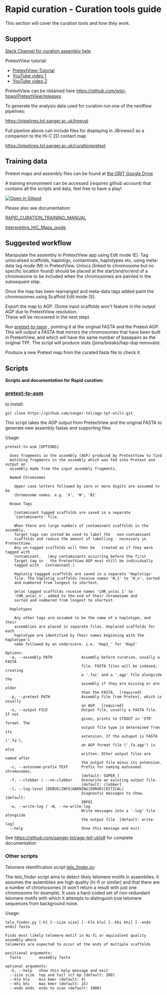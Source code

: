 # Rapid curation - Curation tools guide

This section will cover the curation tools and how they work.



## Support 

[Slack Channel for curation assembly help](https://join.slack.com/t/assemblycuration/shared_invite/zt-1kx2ww71y-823ruaAxswgQGypgofBaOA)


PretextView tutorial:
* [PretextView-Tutorial](PretextView-Tutorial.pdf)
* [YouTube video 1](https://youtu.be/3IL2Q4f3k3I)
* [YouTube video 2](https://youtu.be/LWy6pwCQNDU)


PretextView can be obtained here https://github.com/wtsi-hpag/PretextView/releases


To generate the analysis data used for curation run one of the nextflow pipelines:

https://pipelines.tol.sanger.ac.uk/treeval

Full pipeline above can include files for displaying in JBrowse2 as a companion to the Hi-C 2D contact map


https://pipelines.tol.sanger.ac.uk/curationpretext




## Training data

Pretext maps and assembly files can be found at [the GRIT Google Drive](https://drive.google.com/drive/u/0/folders/1Md0gD7VrmzlRM4xvxQKz2GG3Uyn00VHd) 

A training environment can be accessed (requires github account) that contains all the scripts and data, feel free to have a play!

[![Open in Gitpod](https://gitpod.io/button/open-in-gitpod.svg)](https://gitpod.io/#https://github.com/sanger-tol/rapid-curation)


Please also see documentation:

[RAPID_CURATION_TRAINING_MANUAL](-/blob/main/RAPID_CURATION_TRAINING_MANUAL.pdf)

[Interpreting_HiC_Maps_guide](-/blob/main/Interpreting_HiC_Maps_guide.pdf)

 
## Suggested workflow

Manipulate the assembly in PretextView app using Edit mode (E).
Tag unlocalised scaffolds, haplotigs, contaminats, haplotypes etc, using meta-data tag mode (M) in PretextView.
Unlocs (linked to chromosome but no specific location found) should be placed at the start/and/or/end 
of a chromosome to be included when the chromosomes are painted in the subsequent step.

Once the map has been rearranged and meta-data tags added paint the chromosomes using Scaffold Edit mode (S).

Export the map to AGP. (Some input scaffolds won't feature in the output AGP due to PretextView resolution.  
These will be recovered in the next step).

Run [pretext-to-tasm](https://github.com/sanger-tol/agp-tpf-utils.git) , pointing it at the original FASTA and the Pretext AGP. 
This will output a FASTA that mirrors the chromosomes that have been built in PretextView, and which will have the same number 
of basepairs as the original TPF. The script will produce stats (joins/breaks/hap-dup removals).

Produce a new Pretext map from the curated fasta file to check it.


## Scripts

**Scripts and documentation for Rapid curation:**

###  [pretext-to-asm](https://github.com/sanger-tol/agp-tpf-utils.git)
to install:
```
git clone https://github.com/sanger-tol/agp-tpf-utils.git
```

This script takes the AGP output from PretextView and the original FASTA to generate new assembly fastas and supporting files

Usage: 

```
pretext-to-asm [OPTIONS]

  Uses fragments in the assembly (AGP) produced by PretextView to find
  matching fragments in the assembly which was fed into Pretext and output an
  assembly made from the input assembly fragments.

  Named Chromsomes

    Upper case letters followed by zero or more digits are assumed to be
    chromosome names. e.g. 'X', 'W', 'B1'

  Known Tags

    Contaminant tagged scaffolds are saved in a separate
    'Contaminants' file.

    When there are large numbers of contaminant scaffolds in the   assembly,
    Target tags can insted be used to label the   non-contaminant
    scaffolds and reduce the amount of labelling   necessary in PretextView.
    Any un-tagged scaffolds will then be   treated as if they were tagged with
    Contaminant.   (Any contaminants occurring before the first
    Target tag in   the PretextView AGP must still be individually
    tagged with   Contaminant.)

    Haplotig taggged scaffolds are saved in a separate 'Haplotigs'
    file. The haplotig scaffolds receive names 'H_1' to 'H_n', sorted
    and numbered from longest to shortest.

    Unloc tagged scaffolds receive names 'CHR_unloc_1' to
    'CHR_unloc_n', added to the end of their chromosome and
    sorted and numbered from longest to shortest.

  Haplotypes

    Any other tags are assumed to be the name of a haplotype, and their
    assemblies are placed in separate files. Unplaced scaffolds for each
    haplotype are identified by their names beginning with the haplotype's
    name followed by an underscore. i.e. 'Hap2_' for 'Hap2'

Options:
  -a, --assembly PATH             Assembly before curation, usually a FASTA
                                  file. FASTA files will be indexed, creating
                                  a '.fai' and a '.agp' file alongside the
                                  assembly if they are missing or are older
                                  than the FASTA.  [required]
  -p, --pretext PATH              Assembly file from Pretext, which is usually
                                  an AGP.  [required]
  -o, --output FILE               Output file, usually a FASTA file. If not
                                  given, prints to STDOUT in 'STR' format. The
                                  output file type is determined from its
                                  extension. If the outuput is FASTA ('.fa'),
                                  an AGP format file ('.fa.agp') is also
                                  written. Other output files are named after
                                  the output file minus its extension.
  -c, --autosome-prefix TEXT      Prefix for naming autosomal chromosomes.
                                  [default: SUPER_]
  -f, --clobber / --no-clobber    Overwrite an existing output file.
                                  [default: clobber]
  -l, --log-level [DEBUG|INFO|WARNING|ERROR|CRITICAL]
                                  Diagnostic messages to show.  [default:
                                  INFO]
  -w, --write-log / -W, --no-write-log
                                  Write messages into a '.log' file alongside
                                  the output file  [default: write-log]
  --help                          Show this message and exit.

```

See https://github.com/sanger-tol/agp-tpf-utils# for complete documentation

### Other scripts

Telomere identification script [telo_finder.py](-/blob/main/telo_finder.py):

The telo_finder script aims to detect likely telomere motifs in assemblies.
It assumes the assemblies are high quality (hi-fi or similar) and that there are a number of chromosomes (it won't return a result with just one chromosome for example).
It uses a hard-coded set of non-redundant telomere motifs with which it attempts to distinguish true telomere sequences from background noise.


Usage: 
```
telo_finder.py [-h] [--size size] [--klo klo] [--khi khi] [--ends ends] fasta

Finds most likely telomere motif in Hi-fi or equivalent quality assembly where
telomeres are expected to occur at the ends of multiple scaffolds

positional arguments:
  fasta        assembly fasta

optional arguments:
  -h, --help   show this help message and exit
  --size size  top and tail scf bp (default: 200)
  --klo klo    min kmer (default: 4)
  --khi khi    max kmer (default: 15)
  --ends ends  ends to scan (default: 1000)
  
```

